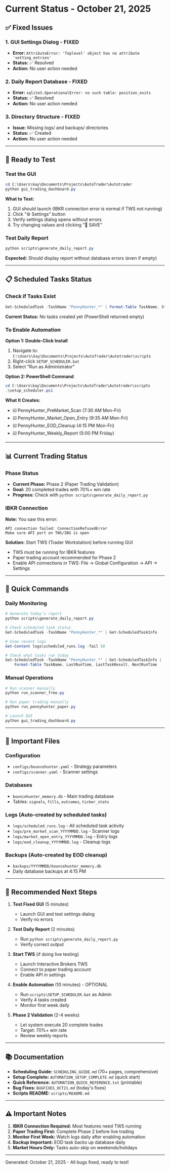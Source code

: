 # Current Status - October 21, 2025

## ✅ Fixed Issues

### 1. GUI Settings Dialog - FIXED
- **Error:** `AttributeError: 'Toplevel' object has no attribute 'setting_entries'`
- **Status:** ✅ Resolved
- **Action:** No user action needed

### 2. Daily Report Database - FIXED
- **Error:** `sqlite3.OperationalError: no such table: position_exits`
- **Status:** ✅ Resolved
- **Action:** No user action needed

### 3. Directory Structure - FIXED
- **Issue:** Missing logs/ and backups/ directories
- **Status:** ✅ Created
- **Action:** No user action needed

---

## 🔧 Ready to Test

### Test the GUI
```powershell
cd C:\Users\kay\Documents\Projects\AutoTrader\Autotrader
python gui_trading_dashboard.py
```

**What to Test:**
1. GUI should launch (IBKR connection error is normal if TWS not running)
2. Click "⚙️ Settings" button
3. Verify settings dialog opens without errors
4. Try changing values and clicking "💾 SAVE"

### Test Daily Report
```powershell
python scripts\generate_daily_report.py
```

**Expected:** Should display report without database errors (even if empty)

---

## 📋 Scheduled Tasks Status

### Check if Tasks Exist
```powershell
Get-ScheduledTask -TaskName "PennyHunter_*" | Format-Table TaskName, State, NextRunTime
```

**Current Status:** No tasks created yet (PowerShell returned empty)

### To Enable Automation

**Option 1: Double-Click Install**
1. Navigate to: `C:\Users\kay\Documents\Projects\AutoTrader\Autotrader\scripts`
2. Right-click `SETUP_SCHEDULER.bat`
3. Select "Run as Administrator"

**Option 2: PowerShell Command**
```powershell
cd C:\Users\kay\Documents\Projects\AutoTrader\Autotrader\scripts
.\setup_scheduler.ps1
```

**What It Creates:**
- ☑️ PennyHunter_PreMarket_Scan (7:30 AM Mon-Fri)
- ☑️ PennyHunter_Market_Open_Entry (9:35 AM Mon-Fri)
- ☑️ PennyHunter_EOD_Cleanup (4:15 PM Mon-Fri)
- ☑️ PennyHunter_Weekly_Report (5:00 PM Friday)

---

## 📊 Current Trading Status

### Phase Status
- **Current Phase:** Phase 2 (Paper Trading Validation)
- **Goal:** 20 completed trades with 70%+ win rate
- **Progress:** Check with `python scripts\generate_daily_report.py`

### IBKR Connection
**Note:** You saw this error:
```
API connection failed: ConnectionRefusedError
Make sure API port on TWS/IBG is open
```

**Solution:** Start TWS (Trader Workstation) before running GUI
- TWS must be running for IBKR features
- Paper trading account recommended for Phase 2
- Enable API connections in TWS: File → Global Configuration → API → Settings

---

## 🎯 Quick Commands

### Daily Monitoring
```powershell
# Generate today's report
python scripts\generate_daily_report.py

# Check scheduled task status
Get-ScheduledTask -TaskName "PennyHunter_*" | Get-ScheduledTaskInfo

# View recent logs
Get-Content logs\scheduled_runs.log -Tail 50

# Check what tasks ran today
Get-ScheduledTask -TaskName "PennyHunter_*" | Get-ScheduledTaskInfo | 
    Format-Table TaskName, LastRunTime, LastTaskResult, NextRunTime
```

### Manual Operations
```powershell
# Run scanner manually
python run_scanner_free.py

# Run paper trading manually
python run_pennyhunter_paper.py

# Launch GUI
python gui_trading_dashboard.py
```

---

## 📁 Important Files

### Configuration
- `configs/bouncehunter.yaml` - Strategy parameters
- `configs/scanner.yaml` - Scanner settings

### Databases
- `bouncehunter_memory.db` - Main trading database
- Tables: `signals`, `fills`, `outcomes`, `ticker_stats`

### Logs (Auto-created by scheduled tasks)
- `logs/scheduled_runs.log` - All scheduled task activity
- `logs/pre_market_scan_YYYYMMDD.log` - Scanner logs
- `logs/market_open_entry_YYYYMMDD.log` - Entry logs
- `logs/eod_cleanup_YYYYMMDD.log` - Cleanup logs

### Backups (Auto-created by EOD cleanup)
- `backups/YYYYMMDD/bouncehunter_memory.db`
- Daily database backups at 4:15 PM

---

## 🚀 Recommended Next Steps

1. **Test Fixed GUI** (5 minutes)
   - Launch GUI and test settings dialog
   - Verify no errors

2. **Test Daily Report** (2 minutes)
   - Run `python scripts\generate_daily_report.py`
   - Verify correct output

3. **Start TWS** (if doing live testing)
   - Launch Interactive Brokers TWS
   - Connect to paper trading account
   - Enable API in settings

4. **Enable Automation** (10 minutes) - OPTIONAL
   - Run `scripts\SETUP_SCHEDULER.bat` as Admin
   - Verify 4 tasks created
   - Monitor first week daily

5. **Phase 2 Validation** (2-4 weeks)
   - Let system execute 20 complete trades
   - Target: 70%+ win rate
   - Review weekly reports

---

## 📚 Documentation

- **Scheduling Guide:** `SCHEDULING_GUIDE.md` (70+ pages, comprehensive)
- **Setup Complete:** `AUTOMATION_SETUP_COMPLETE.md` (quick start)
- **Quick Reference:** `AUTOMATION_QUICK_REFERENCE.txt` (printable)
- **Bug Fixes:** `BUGFIXES_OCT21.md` (today's fixes)
- **Scripts README:** `scripts/README.md`

---

## ⚠️ Important Notes

1. **IBKR Connection Required:** Most features need TWS running
2. **Paper Trading First:** Complete Phase 2 before live trading
3. **Monitor First Week:** Watch logs daily after enabling automation
4. **Backup Important:** EOD task backs up database daily
5. **Market Hours Only:** Tasks auto-skip on weekends/holidays

---

Generated: October 21, 2025 - All bugs fixed, ready to test!
